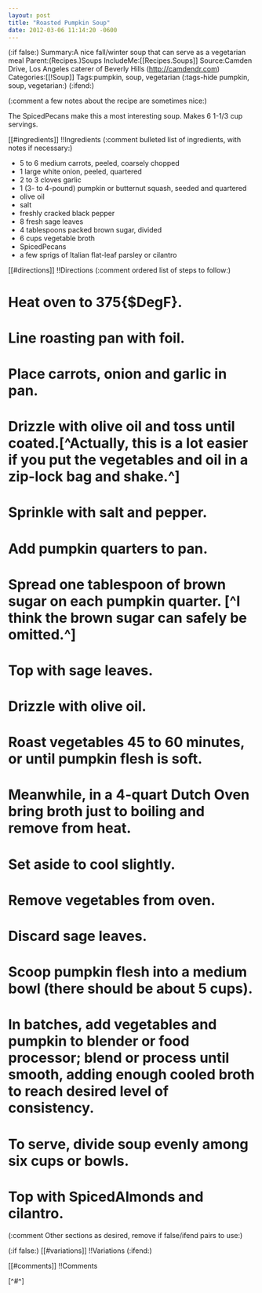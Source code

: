 ```yaml
---
layout: post
title: "Roasted Pumpkin Soup"
date: 2012-03-06 11:14:20 -0600
---
```

(:if false:)
Summary:A nice fall/winter soup that can serve as a vegetarian meal
Parent:(Recipes.)Soups
IncludeMe:[[Recipes.Soups]]
Source:Camden Drive, Los Angeles caterer of Beverly Hills (http://camdendr.com)
Categories:[[!Soup]]
Tags:pumpkin, soup, vegetarian
(:tags-hide pumpkin, soup, vegetarian:)
(:ifend:)

(:comment a few notes about the recipe are sometimes nice:)

The SpicedPecans make this a most interesting soup. Makes 6 1-1/3 cup servings.

[[#ingredients]]
!!Ingredients
(:comment bulleted list of ingredients, with notes if necessary:)
* 5 to 6 medium carrots, peeled, coarsely chopped
* 1 large white onion, peeled, quartered
* 2 to 3 cloves garlic
* 1 (3- to 4-pound) pumpkin or butternut squash, seeded and quartered
* olive oil
* salt
* freshly cracked black pepper
* 8 fresh sage leaves
* 4 tablespoons packed brown sugar, divided
* 6 cups vegetable broth
* SpicedPecans
* a few sprigs of Italian flat-leaf parsley or cilantro




[[#directions]]
!!Directions
(:comment ordered list of steps to follow:)
# Heat oven to 375{$DegF}.
# Line roasting pan with foil.
# Place carrots, onion and garlic in pan.
# Drizzle with olive oil and toss until coated.[^Actually, this is a lot easier if you put the vegetables and oil in a zip-lock bag and shake.^]
# Sprinkle with salt and pepper.
# Add pumpkin quarters to pan.
# Spread one tablespoon of brown sugar on each pumpkin quarter. [^I think the brown sugar can safely be omitted.^]
# Top with sage leaves.
# Drizzle with olive oil.
# Roast vegetables 45 to 60 minutes, or until pumpkin flesh is soft.

# Meanwhile, in a 4-quart Dutch Oven bring broth just to boiling and remove from heat.
# Set aside to cool slightly.

# Remove vegetables from oven.
# Discard sage leaves.
# Scoop pumpkin flesh into a medium bowl (there should be about 5 cups).
# In batches, add vegetables and pumpkin to blender or food processor; blend or process until smooth, adding enough cooled broth to reach desired level of consistency.

# To serve, divide soup evenly among six cups or bowls.
# Top with SpicedAlmonds and cilantro.



(:comment         Other sections as desired, remove if false/ifend pairs  to use:)

(:if false:)
[[#variations]]
!!Variations
(:ifend:)

[[#comments]]
!!Comments

[^#^]


